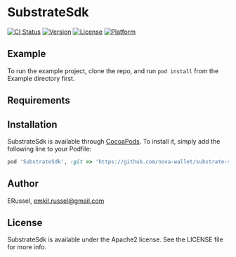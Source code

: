 # SubstrateSdk

[![CI Status](https://img.shields.io/travis/ERussel/SubstrateSdk.svg?style=flat)](https://travis-ci.org/ERussel/SubstrateSdk)
[![Version](https://img.shields.io/cocoapods/v/SubstrateSdk.svg?style=flat)](https://cocoapods.org/pods/SubstrateSdk)
[![License](https://img.shields.io/cocoapods/l/SubstrateSdk.svg?style=flat)](https://cocoapods.org/pods/SubstrateSdk)
[![Platform](https://img.shields.io/cocoapods/p/SubstrateSdk.svg?style=flat)](https://cocoapods.org/pods/SubstrateSdk)

## Example

To run the example project, clone the repo, and run `pod install` from the Example directory first.

## Requirements

## Installation

SubstrateSdk is available through [CocoaPods](https://cocoapods.org). To install
it, simply add the following line to your Podfile:

```ruby
pod 'SubstrateSdk', :git => 'https://github.com/nova-wallet/substrate-sdk-ios.git', :tag => '1.1.0'
```

## Author

ERussel, emkil.russel@gmail.com

## License

SubstrateSdk is available under the Apache2 license. See the LICENSE file for more info.
